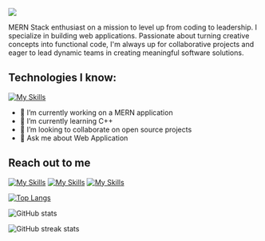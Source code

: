 ![](https://media.licdn.com/dms/image/D5616AQFiPi5fj8Va0w/profile-displaybackgroundimage-shrink_350_1400/0/1714301582485?e=1720051200&v=beta&t=gO9pcDxmbhlfwHCbFKrhQgnjpVvzfKg9nWjLa5KBLHk)

MERN Stack enthusiast on a mission to level up from coding to leadership. I specialize in building web applications. Passionate about turning creative concepts into functional code, I'm always up for collaborative projects and eager to lead dynamic teams in creating meaningful software solutions.

## Technologies I know:

[![My Skills](https://skillicons.dev/icons?i=mongodb,express,nodejs,react,js,tailwind,css,html,firebase,git)]()

- 🔭 I’m currently working on a MERN application
- 🌱 I’m currently learning C++
- 👯 I’m looking to collaborate on open source projects
- 💬 Ask me about Web Application

## Reach out to me

[![My Skills](https://skillicons.dev/icons?i=linkedin)](https://www.linkedin.com/in/aburaitnshoeb/) [![My Skills](https://skillicons.dev/icons?i=twitter)](https://www.twitter.com/aburaitnshoeb/) [![My Skills](https://skillicons.dev/icons?i=instagram)](https://www.instagram.com/y0urnarrat0r/)

[![Top Langs](https://github-readme-stats.vercel.app/api/top-langs/?username=be3tle&theme=nightowl)](https://github.com/anuraghazra/github-readme-stats)

![GitHub stats](https://github-readme-stats.vercel.app/api?username=be3tle&show_icons=true&count_private=true&theme=nightowl)

![GitHub streak stats](https://streak-stats.demolab.com?user=be3tle&theme=nightowl)
